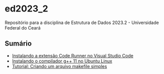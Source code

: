 # ed2023_2
Repositório para a disciplina de Estrutura de Dados 2023.2 - Universidade Federal do Ceará

## Sumário

- [Instalando a extensão Code Runner no Visual Studio Code](Code_Runner/README.md)
- [Instalando o compilador g++ 11 no Ubuntu Linux](Compiler/README.md)
- [Tutorial: Criando um arquivo makefile simples](Makefile/Readme.md)